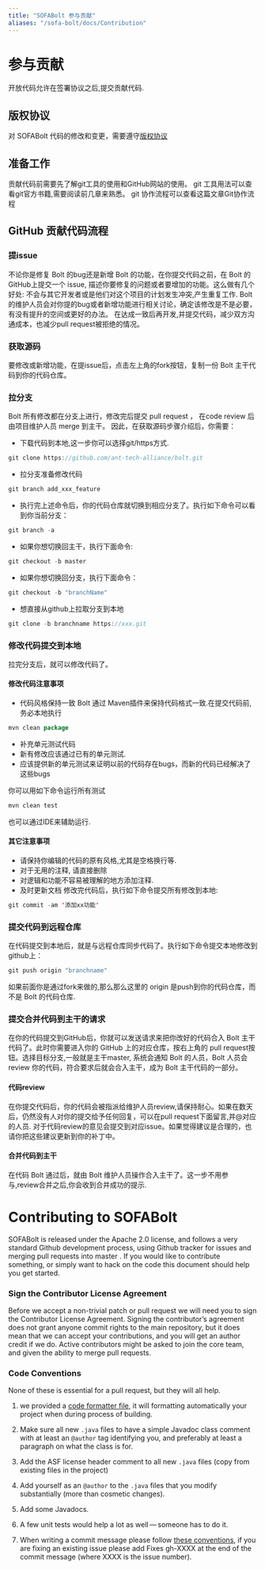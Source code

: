 ```yaml
---
title: "SOFABolt 参与贡献"
aliases: "/sofa-bolt/docs/Contribution"
---
```

# 参与贡献
开放代码允许在签署协议之后,提交贡献代码.

##  版权协议
对 SOFABolt 代码的修改和变更，需要遵守[版权协议](./LICENSE)

## 准备工作
贡献代码前需要先了解git工具的使用和GitHub网站的使用。
git 工具用法可以查看git官方书籍,需要阅读前几章来熟悉。
git 协作流程可以查看这篇文章Git协作流程
## GitHub 贡献代码流程
### 提issue
不论你是修复 Bolt 的bug还是新增 Bolt 的功能，在你提交代码之前，在 Bolt 的GitHub上提交一个 issue, 描述你要修复的问题或者要增加的功能。这么做有几个好处:
不会与其它开发者或是他们对这个项目的计划发生冲突,产生重复工作.
Bolt 的维护人员会对你提的bug或者新增功能进行相关讨论，确定该修改是不是必要，有没有提升的空间或更好的办法。
在达成一致后再开发,并提交代码，减少双方沟通成本，也减少pull request被拒绝的情况。
### 获取源码
要修改或新增功能，在提issue后，点击左上角的fork按钮，复制一份 Bolt 主干代码到你的代码仓库。
### 拉分支
Bolt 所有修改都在分支上进行，修改完后提交 pull request ， 在code review 后由项目维护人员 merge 到主干。
因此，在获取源码步骤介绍后，你需要：
- 下载代码到本地,这一步你可以选择git/https方式.
```java
git clone https://github.com/ant-tech-alliance/bolt.git
```
- 拉分支准备修改代码
```java
git branch add_xxx_feature
```
- 执行完上述命令后，你的代码仓库就切换到相应分支了。执行如下命令可以看到你当前分支：
```java
git branch -a
```
- 如果你想切换回主干，执行下面命令:
```java
git checkout -b master
```
- 如果你想切换回分支，执行下面命令：
```java
git checkout -b "branchName"
```
- 想直接从github上拉取分支到本地
```java
git clone -b branchname https://xxx.git
```
### 修改代码提交到本地
拉完分支后，就可以修改代码了。
#### 修改代码注意事项
- 代码风格保持一致
Bolt 通过 Maven插件来保持代码格式一致.在提交代码前,务必本地执行
```java
mvn clean package
```
- 补充单元测试代码
- 新有修改应该通过已有的单元测试.
- 应该提供新的单元测试来证明以前的代码存在bugs，而新的代码已经解决了这些bugs

你可以用如下命令运行所有测试
```java
mvn clean test
```
也可以通过IDE来辅助运行.

#### 其它注意事项
- 请保持你编辑的代码的原有风格,尤其是空格换行等.
- 对于无用的注释, 请直接删除
- 对逻辑和功能不容易被理解的地方添加注释.
- 及时更新文档
修改完代码后，执行如下命令提交所有修改到本地:
```java
git commit -am '添加xx功能'
```
### 提交代码到远程仓库
在代码提交到本地后，就是与远程仓库同步代码了。执行如下命令提交本地修改到github上：
```java
git push origin "branchname"
```
如果前面你是通过fork来做的,那么那么这里的 origin 是push到你的代码仓库，而不是 Bolt 的代码仓库.
### 提交合并代码到主干的请求
在你的代码提交到GitHub后，你就可以发送请求来把你改好的代码合入 Bolt 主干代码了。此时你需要进入你的 GitHub 上的对应仓库，按右上角的 pull request按钮。选择目标分支,一般就是主干master,
系统会通知 Bolt 的人员，Bolt 人员会 review 你的代码，符合要求后就会合入主干，成为 Bolt 主干代码的一部分。
#### 代码review
在你提交代码后，你的代码会被指派给维护人员review,请保持耐心。如果在数天后，仍然没有人对你的提交给予任何回复，可以在pull request下面留言,并@对应的人员.
对于代码review的意见会提交到对应issue。如果觉得建议是合理的，也请你把这些建议更新到你的补丁中。
#### 合并代码到主干
在代码 Bolt 通过后，就由 Bolt 维护人员操作合入主干了。这一步不用参与,review合并之后,你会收到合并成功的提示.


# Contributing to SOFABolt
SOFABolt is released under the Apache 2.0 license, and follows a very
standard Github development process, using Github tracker for issues and
merging pull requests into master . If you would like to contribute something, 
or simply want to hack on the code this document should help you get started.

### Sign the Contributor License Agreement
Before we accept a non-trivial patch or pull request we will need you to 
sign the Contributor License Agreement. Signing the contributor’s agreement 
does not grant anyone commit rights to the main repository, but it does mean 
that we can accept your contributions, and you will get an author credit if 
we do. Active contributors might be asked to join the core team, and given 
the ability to merge pull requests.

### Code Conventions
None of these is essential for a pull request, but they will all help. 

1. we provided a [code formatter file](AlipayFormatter.xml), it will formatting
automatically your project when during process of building.

2. Make sure all new `.java` files to have a simple Javadoc class comment 
with at least an `@author` tag identifying you, and preferably at least a 
paragraph on what the class is for.

3. Add the ASF license header comment to all new `.java` files (copy from existing files in the project)

4. Add yourself as an `@author` to the `.java` files that you modify substantially (more than cosmetic changes).

5. Add some Javadocs.

6. A few unit tests would help a lot as well — someone has to do it.

7. When writing a commit message please follow [these conventions](https://tbaggery.com/2008/04/19/a-note-about-git-commit-messages.html), if 
you are fixing an existing issue please add Fixes gh-XXXX at the end 
of the commit message (where XXXX is the issue number).
